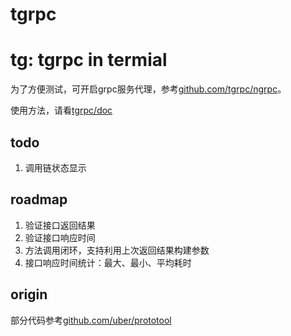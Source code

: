 # tgrpc

tg: tgrpc in termial
============

为了方便测试，可开启grpc服务代理，参考[github.com/tgrpc/ngrpc](https://github.com/tgrpc/ngrpc)。

使用方法，请看[tgrpc/doc](https://github.com/tgrpc/doc)

## todo

1. 调用链状态显示

## roadmap

1. 验证接口返回结果
2. 验证接口响应时间
3. 方法调用闭环，支持利用上次返回结果构建参数
4. 接口响应时间统计：最大、最小、平均耗时

## origin

部分代码参考[github.com/uber/prototool](https://github.com/uber/prototool)
